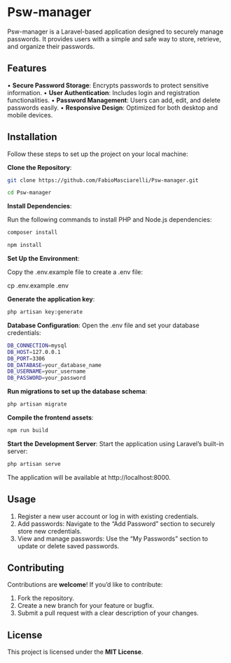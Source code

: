 # Psw-manager

Psw-manager is a Laravel-based application designed to securely manage passwords. It provides users with a simple and safe way to store, retrieve, and organize their passwords.

## Features

•⁠  ⁠**Secure Password Storage**: Encrypts passwords to protect sensitive information.
•⁠  ⁠**User Authentication**: Includes login and registration functionalities.
•⁠  ⁠**Password Management**: Users can add, edit, and delete passwords easily.
•⁠  ⁠**Responsive Design**: Optimized for both desktop and mobile devices.

## Installation

Follow these steps to set up the project on your local machine:



**⁠Clone the Repository**:

```bash
git clone https://github.com/FabioMasciarelli/Psw-manager.git
```
```bash
cd Psw-manager
```


**Install Dependencies**:

Run the following commands to install PHP and Node.js dependencies:

```bash
composer install
```
```bash
npm install
```


**Set Up the Environment**:

Copy the .env.example file to create a .env file:

cp .env.example .env


**Generate the application key**:

```bash
php artisan key:generate
```


**Database Configuration**:
Open the .env file and set your database credentials:

```bash
DB_CONNECTION=mysql
DB_HOST=127.0.0.1
DB_PORT=3306
DB_DATABASE=your_database_name
DB_USERNAME=your_username
DB_PASSWORD=your_password
```


**Run migrations to set up the database schema**:

```bash
php artisan migrate
```

**Compile the frontend assets**:

```bash
npm run build
```


**Start the Development Server**:
Start the application using Laravel’s built-in server:

```bash
php artisan serve
```

The application will be available at http://localhost:8000.


## Usage

1.	Register a new user account or log in with existing credentials.
2.	Add passwords: Navigate to the “Add Password” section to securely store new credentials.
3.	View and manage passwords: Use the “My Passwords” section to update or delete saved passwords.


## Contributing

Contributions are **welcome**! If you’d like to contribute:
1.	Fork the repository.
2.	Create a new branch for your feature or bugfix.
3.	Submit a pull request with a clear description of your changes.



## License

This project is licensed under the **MIT License**.
